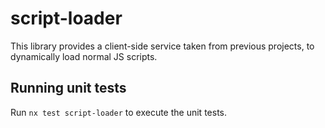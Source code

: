 # script-loader

This library provides a client-side service taken from previous projects, to dynamically
load normal JS scripts.

## Running unit tests

Run `nx test script-loader` to execute the unit tests.
